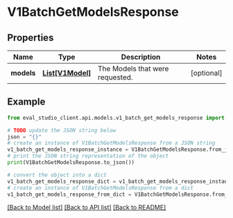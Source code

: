 # V1BatchGetModelsResponse


## Properties

Name | Type | Description | Notes
------------ | ------------- | ------------- | -------------
**models** | [**List[V1Model]**](V1Model.md) | The Models that were requested. | [optional] 

## Example

```python
from eval_studio_client.api.models.v1_batch_get_models_response import V1BatchGetModelsResponse

# TODO update the JSON string below
json = "{}"
# create an instance of V1BatchGetModelsResponse from a JSON string
v1_batch_get_models_response_instance = V1BatchGetModelsResponse.from_json(json)
# print the JSON string representation of the object
print(V1BatchGetModelsResponse.to_json())

# convert the object into a dict
v1_batch_get_models_response_dict = v1_batch_get_models_response_instance.to_dict()
# create an instance of V1BatchGetModelsResponse from a dict
v1_batch_get_models_response_from_dict = V1BatchGetModelsResponse.from_dict(v1_batch_get_models_response_dict)
```
[[Back to Model list]](../README.md#documentation-for-models) [[Back to API list]](../README.md#documentation-for-api-endpoints) [[Back to README]](../README.md)



